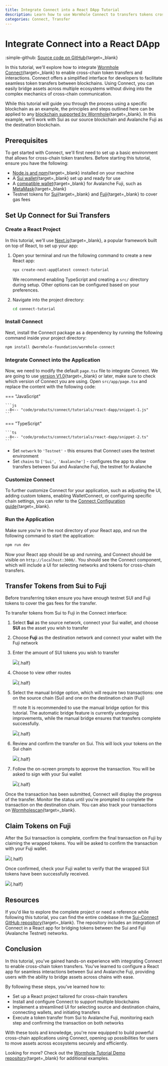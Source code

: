 ```yaml
---
title: Integrate Connect into a React DApp Tutorial
description: Learn how to use Wormhole Connect to transfers tokens cross-chain seamlessly between Sui and Avalanche Fuji with this step-by-step guide.
categories: Connect, Transfer
---
```


# Integrate Connect into a React DApp

:simple-github: [Source code on GitHub](https://github.com/wormhole-foundation/demo-basic-connect){target=\_blank}

In this tutorial, we'll explore how to integrate [Wormhole Connect](/docs/products/connect/overview/){target=\_blank} to enable cross-chain token transfers and interactions. Connect offers a simplified interface for developers to facilitate seamless token transfers between blockchains. Using Connect, you can easily bridge assets across multiple ecosystems without diving into the complex mechanics of cross-chain communication.

While this tutorial will guide you through the process using a specific blockchain as an example, the principles and steps outlined here can be applied to any [blockchain supported by Wormhole](/docs/products/connect/reference/support-matrix/){target=\_blank}. In this example, we'll work with Sui as our source blockchain and Avalanche Fuji as the destination blockchain.

## Prerequisites

To get started with Connect, we'll first need to set up a basic environment that allows for cross-chain token transfers.
Before starting this tutorial, ensure you have the following:

- [Node.js and npm](https://docs.npmjs.com/downloading-and-installing-node-js-and-npm){target=\_blank} installed on your machine
- A [Sui wallet](https://suiwallet.com/){target=\_blank} set up and ready for use
- A [compatible wallet](https://support.avax.network/en/articles/5520938-what-are-the-official-avalanche-wallets){target=\_blank} for Avalanche Fuji, such as [MetaMask](https://metamask.io/){target=\_blank} 
- Testnet tokens for [Sui](https://docs.sui.io/guides/developer/getting-started/get-coins){target=\_blank} and [Fuji](https://core.app/tools/testnet-faucet/?subnet=c&token=c){target=\_blank} to cover gas fees 

## Set Up Connect for Sui Transfers

### Create a React Project

In this tutorial, we'll use [Next.js](https://nextjs.org/docs/app/getting-started){target=\_blank}, a popular framework built on top of React, to set up your app:

1. Open your terminal and run the following command to create a new React app:

    ```bash
    npx create-next-app@latest connect-tutorial
    ```

    We recommend enabling TypeScript and creating a `src/` directory during setup. Other options can be configured based on your preferences.

2. Navigate into the project directory:

    ```bash
    cd connect-tutorial
    ```


### Install Connect

Next, install the Connect package as a dependency by running the following command inside your project directory:

```bash
npm install @wormhole-foundation/wormhole-connect
```

### Integrate Connect into the Application

Now, we need to modify the default `page.tsx` file to integrate Connect. We are going to use [version V1.0](/docs/products/connect/guides/upgrade/){target=\_blank} or later, make sure to check which version of Connect you are using. Open `src/app/page.tsx` and replace the content with the following code:

=== "JavaScript"

    ```js
    --8<-- "code/products/connect/tutorials/react-dapp/snippet-1.js"
    ```

=== "TypeScript"

    ```ts
    --8<-- "code/products/connect/tutorials/react-dapp/snippet-2.ts"
    ```

- Set `network` to `'Testnet'` - this ensures that Connect uses the testnet environment
- Set `chains` to `['Sui', 'Avalanche']` - configures the app to allow transfers between Sui and Avalanche Fuji, the testnet for Avalanche

### Customize Connect

To further customize Connect for your application, such as adjusting the UI, adding custom tokens, enabling WalletConnect, or configuring specific chain settings, you can refer to the [Connect Configuration guide](/docs/products/connect/configuration/data/){target=\_blank}.

### Run the Application

Make sure you're in the root directory of your React app, and run the following command to start the application:

```bash
npm run dev
```

Now your React app should be up and running, and Connect should be visible on `http://localhost:3000/`. You should see the Connect component, which will include a UI for selecting networks and tokens for cross-chain transfers.

## Transfer Tokens from Sui to Fuji

Before transferring token ensure you have enough testnet SUI and Fuji tokens to cover the gas fees for the transfer. 

To transfer tokens from Sui to Fuji in the Connect interface:

1. Select **Sui** as the source network, connect your Sui wallet, and choose **SUI** as the asset you wish to transfer
2. Choose **Fuji** as the destination network and connect your wallet with the Fuji network
3. Enter the amount of SUI tokens you wish to transfer

    ![](/docs/images/products/connect/tutorials/react-dapp/connect-1.webp){.half}

4. Choose to view other routes 
    
    ![](/docs/images/products/connect/tutorials/react-dapp/connect-2.webp){.half}

5. Select the manual bridge option, which will require two transactions: one on the source chain (Sui) and one on the destination chain (Fuji)

    !!! note
        It is recommended to use the manual bridge option for this tutorial. The automatic bridge feature is currently undergoing improvements, while the manual bridge ensures that transfers complete successfully.

    ![](/docs/images/products/connect/tutorials/react-dapp/connect-3.webp){.half}

6. Review and confirm the transfer on Sui. This will lock your tokens on the Sui chain

    ![](/docs/images/products/connect/tutorials/react-dapp/connect-4.webp){.half}

7. Follow the on-screen prompts to approve the transaction. You will be asked to sign with your Sui wallet

    ![](/docs/images/products/connect/tutorials/react-dapp/connect-5.webp){.half}

Once the transaction has been submitted, Connect will display the progress of the transfer. Monitor the status until you're prompted to complete the transaction on the destination chain. You can also track your transactions on [Wormholescan](https://wormholescan.io/#/?network=Testnet){target=\_blank}.

## Claim Tokens on Fuji

After the Sui transaction is complete, confirm the final transaction on Fuji by claiming the wrapped tokens. You will be asked to confirm the transaction with your Fuji wallet.

![](/docs/images/products/connect/tutorials/react-dapp/connect-6.webp){.half}

Once confirmed, check your Fuji wallet to verify that the wrapped SUI tokens have been successfully received.

![](/docs/images/products/connect/tutorials/react-dapp/connect-7.webp){.half}

## Resources

If you'd like to explore the complete project or need a reference while following this tutorial, you can find the entire codebase in the [Sui-Connect GitHub repository](https://github.com/wormhole-foundation/demo-basic-connect){target=\_blank}. The repository includes an integration of Connect in a React app for bridging tokens between the Sui and Fuji (Avalanche Testnet) networks.

## Conclusion

In this tutorial, you've gained hands-on experience with integrating Connect to enable cross-chain token transfers. You've learned to configure a React app for seamless interactions between Sui and Avalanche Fuji, providing users with the ability to bridge assets across chains with ease.

By following these steps, you've learned how to:

- Set up a React project tailored for cross-chain transfers
- Install and configure Connect to support multiple blockchains
- Implement a streamlined UI for selecting source and destination chains, connecting wallets, and initiating transfers
- Execute a token transfer from Sui to Avalanche Fuji, monitoring each step and confirming the transaction on both networks

With these tools and knowledge, you're now equipped to build powerful cross-chain applications using Connect, opening up possibilities for users to move assets across ecosystems securely and efficiently.

Looking for more? Check out the [Wormhole Tutorial Demo repository](https://github.com/wormhole-foundation/demo-tutorials){target=\_blank} for additional examples.